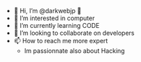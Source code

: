 - 👋 Hi, I’m @darkwebjp 👻
- 👀 I’m interested in computer 
- 🌱 I’m currently learning CODE
- 💞️ I’m looking to collaborate on developers
- 📫 How to reach me more expert 
  - Im passionnate also about Hacking 
<!---
--->
